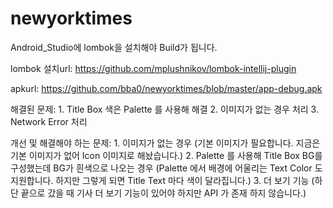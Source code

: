# newyorktimes


Android_Studio에 lombok을 설치해야 Build가 됩니다.

lombok 설치url: https://github.com/mplushnikov/lombok-intellij-plugin

apkurl: https://github.com/bba0/newyorktimes/blob/master/app-debug.apk


해결된 문제:
                1. Title Box 색은 Palette 를 사용해 해결
                2. 이미지가 없는 경우 처리
                3. Network Error 처리


개선 및 해결해야 하는 문제:
                1. 이미지가 없는 경우 (기본 이미지가 필요합니다. 지금은 기본 이미지가 없어 Icon 이미지로 해놨습니다.)
                2. Palette 를 사용해 Title Box BG를 구성했는데 BG가 흰색으로 나오는 경우 (Palette 에서 배경에 어울리는 Text Color 도 지원합니다. 하지만 그렇게 되면 Title Text 마다 색이 달라집니다.)
                3. 더 보기 기능 (하단 끝으로 갔을 때 기사 더 보기 기능이 있어야 하지만 API 가 존재 하지 않습니다.)